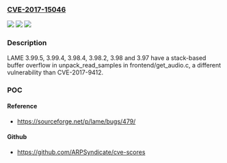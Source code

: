 ### [CVE-2017-15046](https://cve.mitre.org/cgi-bin/cvename.cgi?name=CVE-2017-15046)
![](https://img.shields.io/static/v1?label=Product&message=n%2Fa&color=blue)
![](https://img.shields.io/static/v1?label=Version&message=n%2Fa%20&color=brightgreen)
![](https://img.shields.io/static/v1?label=Vulnerability&message=n%2Fa&color=brightgreen)

### Description

LAME 3.99.5, 3.99.4, 3.98.4, 3.98.2, 3.98 and 3.97 have a stack-based buffer overflow in unpack_read_samples in frontend/get_audio.c, a different vulnerability than CVE-2017-9412.

### POC

#### Reference
- https://sourceforge.net/p/lame/bugs/479/

#### Github
- https://github.com/ARPSyndicate/cve-scores

